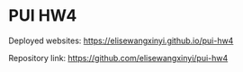 # PUI HW4

Deployed websites: https://elisewangxinyi.github.io/pui-hw4

Repository link: https://github.com/elisewangxinyi/pui-hw4
